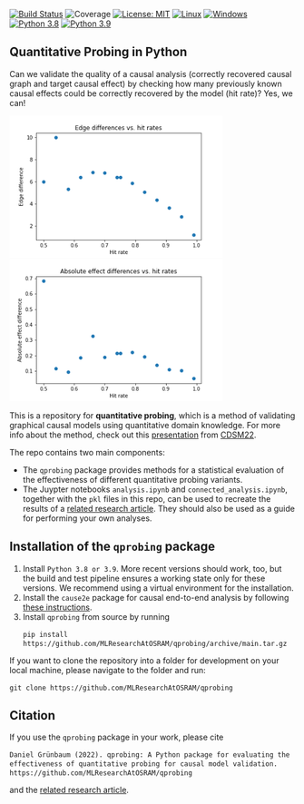 [![Build Status](https://dev.azure.com/OsramDS/qprobing_github/_apis/build/status/MLResearchAtOSRAM.qprobing?branchName=main)](https://dev.azure.com/OsramDS/qprobing_github/_build/latest?definitionId=44&branchName=main)
![Coverage](https://img.shields.io/azure-devops/coverage/OsramDS/qprobing_github/44)
[![License: MIT](https://img.shields.io/badge/License-MIT-blue.svg)](https://opensource.org/licenses/MIT)
[![Linux](https://svgshare.com/i/Zhy.svg)](https://svgshare.com/i/Zhy.svg)
[![Windows](https://svgshare.com/i/ZhY.svg)](https://svgshare.com/i/ZhY.svg)
[![Python 3.8](https://img.shields.io/badge/python-3.8-blue.svg)](https://www.python.org/downloads/release/python-380/)
[![Python 3.9](https://img.shields.io/badge/python-3.9-blue.svg)](https://www.python.org/downloads/release/python-390/)

## Quantitative Probing in Python
Can we validate the quality of a causal analysis (correctly recovered causal
graph and target causal effect) by checking how many previously
known causal effects could be correctly recovered by the model (hit rate)?
Yes, we can!

<img src="https://github.com/MLResearchAtOSRAM/qprobing/blob/main/paper_results/plots/edge_differences.png?raw=True" width="375"/> <img src="https://github.com/MLResearchAtOSRAM/qprobing/blob/main/paper_results/plots/absolute_effect_differences.png?raw=True" width="375"/>

This is a repository for **quantitative probing**, which is a method of validating
graphical causal models using quantitative domain knowledge.
For more info about the method, check out this
[presentation](https://github.com/MLResearchAtOSRAM/qprobing/blob/main/qprobing_cdsm.pdf)
from
[CDSM22](https://www.causalscience.org/meeting/programme/programme-2022/).

The repo contains two main components:
- The ```qprobing``` package provides methods for a statistical evaluation of the
  effectiveness of different quantitative probing variants.
- The Juypter notebooks ```analysis.ipynb``` and ```connected_analysis.ipynb```,
  together with the ```pkl``` files in this repo, can be used to recreate the
  results of a [related research article](https://arxiv.org/abs/2209.03013).
  They should also be used as a guide for performing your own analyses.


## Installation of the ```qprobing``` package
1. Install ```Python 3.8 or 3.9```. More recent versions should work, too, but the build and
   test pipeline ensures a working state only for these versions. We recommend using a virtual environment for the installation.
2. Install the ```cause2e``` package for causal end-to-end analysis by following
   [these
   instructions](https://github.com/MLResearchAtOSRAM/cause2e#installation).
3. Install ```qprobing``` from source by running
   ```
   pip install https://github.com/MLResearchAtOSRAM/qprobing/archive/main.tar.gz
   ```

If you want to clone the repository into a folder for development on your local machine, please navigate to the folder and run:
```
git clone https://github.com/MLResearchAtOSRAM/qprobing
```

## Citation
If you use the ```qprobing``` package in your work, please cite

```
Daniel Grünbaum (2022). qprobing: A Python package for evaluating the
effectiveness of quantitative probing for causal model validation.
https://github.com/MLResearchAtOSRAM/qprobing
```

and the [related research article](https://arxiv.org/abs/2209.03013).